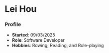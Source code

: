 # Lei Hou
### Profile
- **Started**: 09/03/2025
- **Role**: Software Developer
- **Hobbies**: Rowing, Reading, and Role-playing
